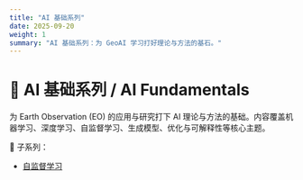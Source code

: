 ```yaml
---
title: "AI 基础系列"
date: 2025-09-20
weight: 1
summary: "AI 基础系列：为 GeoAI 学习打好理论与方法的基石。"
---
```


# 🤖 AI 基础系列 / AI Fundamentals

为 Earth Observation (EO) 的应用与研究打下 AI 理论与方法的基础。内容覆盖机器学习、深度学习、自监督学习、生成模型、优化与可解释性等核心主题。  

📂 子系列：
- [自监督学习](./ssl/)
